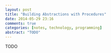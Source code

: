 ```yaml
---
layout: post
title: "Building Abstractions with Procedures"
date: 2014-05-29 23:16
comments: true
categories: [notes, technology, programming]
abstract: "TODO"
---
```

TODO
